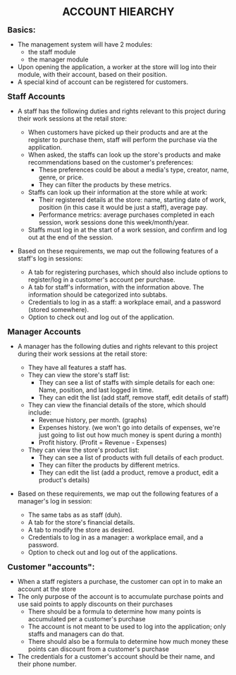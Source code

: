 <h1 align="center" style="font-size:24px;">ACCOUNT HIEARCHY</h1>

**<span style="font-size:18px;">Basics:</span>**
- The management system will have 2 modules:
    - the staff module
    - the manager module
- Upon opening the application, a worker at the store will log into their module, with their account, based on their position.
- A special kind of account can be registered for customers.

**<span style="font-size:18px;">Staff Accounts</span>**

- A staff has the following duties and rights relevant to this project during their work sessions at the retail store:
    - When customers have picked up their products and are at the register to purchase them, staff will perform the purchase via the application.
    - When asked, the staffs can look up the store's products and make recommendations based on the customer's preferences:
        -  These preferences could be about a media's type, creator, name, genre, or price.
        -  They can filter the products by these metrics.
    - Staffs can look up their information at the store while at work:
        - Their registered details at the store: name, starting date of work, position (in this case it would be just a staff), average pay.
        - Performance metrics: average purchases completed in each session, work sessions done this week/month/year.
    - Staffs must log in at the start of a work session, and confirm and log out at the end of the session.

- Based on these requirements, we map out the following features of a staff's log in sessions:
    - A tab for registering purchases, which should also include options to register/log in a customer's account per purchase.
    - A tab for staff's information, with the information above. The information should be categorized into subtabs.
    - Credentials to log in as a staff: a workplace email, and a password (stored somewhere).
    - Option to check out and log out of the application.

**<span style="font-size:18px;">Manager Accounts</span>**

- A manager has the following duties and rights relevant to this project during their work sessions at the retail store:
    - They have all features a staff has.
    - They can view the store's staff list:
        - They can see a list of staffs with simple details for each one: Name, position, and last logged in time. 
        - They can edit the list (add staff, remove staff, edit details of staff)
    - They can view the financial details of the store, which should include:
        - Revenue history, per month. (graphs)
        - Expenses history. (we won't go into details of expenses, we're just going to list out how much money is spent during a month)
        - Profit history. (Profit = Revenue - Expenses)
    - They can view the store's product list:
        - They can see a list of products with full details of each product.
        - They can filter the products by different metrics.
        - They can edit the list (add a product, remove a product, edit a product's details)

- Based on these requirements, we map out the following features of a manager's log in session:
    - The same tabs as as staff (duh).
    - A tab for the store's financial details.
    - A tab to modify the store as desired.
    - Credentials to log in as a manager: a workplace email, and a password.
    - Option to check out and log out of the applications.


**<span style="font-size:18px;">Customer "accounts":</span>**
- When a staff registers a purchase, the customer can opt in to make an account at the store
- The only purpose of the account is to accumulate purchase points and use said points to apply discounts on their purchases
    - There should be a formula to determine how many points is accumulated per a customer's purchase
    - The account is not meant to be used to log into the application; only staffs and managers can do that.
    - There should also be a formula to determine how much money these points can discount from a customer's purchase
- The credentials for a customer's account should be their name, and their phone number.